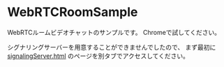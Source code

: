 # WebRTCRoomSample

WebRTCルームビデオチャットのサンプルです。
Chromeで試してください。

シグナリングサーバーを用意することができませんでしたので、
まず最初に
[signalingServer.html](https://)
のページを別タブでアクセスしてください。


